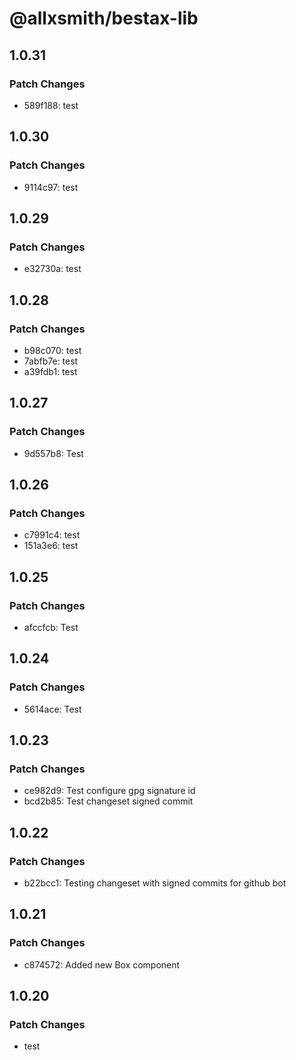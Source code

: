 # @allxsmith/bestax-lib

## 1.0.31

### Patch Changes

- 589f188: test

## 1.0.30

### Patch Changes

- 9114c97: test

## 1.0.29

### Patch Changes

- e32730a: test

## 1.0.28

### Patch Changes

- b98c070: test
- 7abfb7e: test
- a39fdb1: test

## 1.0.27

### Patch Changes

- 9d557b8: Test

## 1.0.26

### Patch Changes

- c7991c4: test
- 151a3e6: test

## 1.0.25

### Patch Changes

- afccfcb: Test

## 1.0.24

### Patch Changes

- 5614ace: Test

## 1.0.23

### Patch Changes

- ce982d9: Test configure gpg signature id
- bcd2b85: Test changeset signed commit

## 1.0.22

### Patch Changes

- b22bcc1: Testing changeset with signed commits for github bot

## 1.0.21

### Patch Changes

- c874572: Added new Box component

## 1.0.20

### Patch Changes

- test
